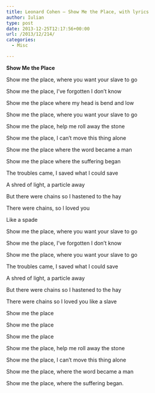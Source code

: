 ```yaml
---
title: Leonard Cohen – Show Me the Place, with lyrics
author: Iulian
type: post
date: 2013-12-25T12:17:56+00:00
url: /2013/12/214/
categories:
  - Misc

---
```

**Show Me the Place**

Show me the place, where you want your slave to go
  
Show me the place, I&#8217;ve forgotten I don&#8217;t know
  
Show me the place where my head is bend and low
  
Show me the place, where you want your slave to go

Show me the place, help me roll away the stone
  
Show me the place, I can&#8217;t move this thing alone
  
Show me the place where the word became a man
  
Show me the place where the suffering began

The troubles came, I saved what I could save
  
A shred of light, a particle away
  
But there were chains so I hastened to the hay
  
There were chains, so I loved you
  
Like a spade

Show me the place, where you want your slave to go
  
Show me the place, I&#8217;ve forgotten I don&#8217;t know
  
Show me the place, where you want your slave to go

The troubles came, I saved what I could save
  
A shred of light, a particle away
  
But there were chains so I hastened to the hay
  
There were chains so I loved you like a slave

Show me the place
  
Show me the place
  
Show me the place

Show me the place, help me roll away the stone
  
Show me the place, I can&#8217;t move this thing alone
  
Show me the place, where the word became a man
  
Show me the place, where the suffering began.

<a href="http://songmeanings.com/songs/view/3530822107858887662/" title="source" target="_blank"></a>